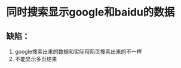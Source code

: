 同时搜索显示google和baidu的数据
===
缺陷：
---
<ol>
<li>google搜索出来的数据和实际用网页搜索出来的不一样</li>
<li>不能显示多页结果</li>
</ol>
